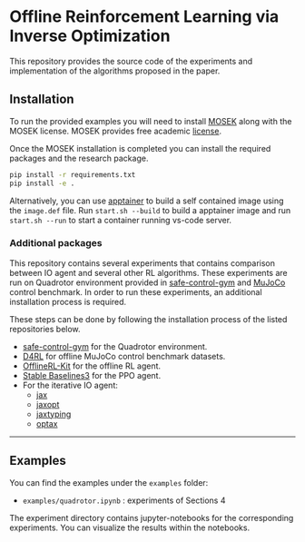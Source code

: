 # Offline Reinforcement Learning via Inverse Optimization

This repository provides the source code of the  experiments and implementation of the algorithms proposed in the paper.

## Installation

To run the provided examples you will need to install [MOSEK](https://docs.mosek.com/10.0/install/installation.html) along with the MOSEK license. MOSEK provides free academic [license](https://www.mosek.com/products/academic-licenses/).

Once the MOSEK installation is completed you can install the required packages and the research package.

```bash
pip install -r requirements.txt
pip install -e .
```

Alternatively, you can use [apptainer](https://apptainer.org/) to build a self contained image using the ```image.def``` file. Run ```start.sh --build``` to build a apptainer image and run ```start.sh --run``` to start a container running vs-code server.

### Additional packages

This repository contains several experiments that contains comparison between IO agent and several other RL algorithms. These experiments are run on Quadrotor environment provided in [safe-control-gym](https://arxiv.org/abs/2108.06266) and [MuJoCo](https://mujoco.org/) control benchmark. In order to run these experiments, an additional installation process is required.

These steps can be done by following the installation process of the listed repositories below.

- [safe-control-gym](https://github.com/utiasDSL/safe-control-gym) for the Quadrotor environment.
- [D4RL](https://github.com/Farama-Foundation/D4RL) for offline MuJoCo control benchmark datasets.
- [OfflineRL-Kit](https://github.com/yihaosun1124/OfflineRL-Kit/tree/main) for the offline RL agent.
- [Stable Baselines3](https://stable-baselines3.readthedocs.io/en/master/guide/install.html) for the PPO agent.
- For the iterative IO agent:
    - [jax](https://github.com/google/jax)
    - [jaxopt](https://github.com/google/jaxopt) 
    - [jaxtyping](https://github.com/patrick-kidger/jaxtyping)
    - [optax](https://github.com/google-deepmind/optax)

- - -
## Examples

You can find the examples under the ```examples``` folder:

- `examples/quadrotor.ipynb` : experiments of Sections 4

The experiment directory contains jupyter-notebooks for the corresponding experiments. You can visualize the results within the notebooks.